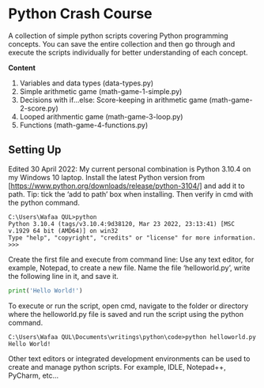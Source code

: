 # Python Crash Course
A collection of simple python scripts covering Python programming concepts. You can save the entire collection and then go through and execute the scripts individually for better understanding of each concept.

**Content**
1. Variables and data types (data-types.py)
2. Simple arithmetic game (math-game-1-simple.py)
4. Decisions with if...else: Score-keeping in arithmetic game (math-game-2-score.py)
6. Looped arithmentic game (math-game-3-loop.py)
7. Functions (math-game-4-functions.py)

## Setting Up
Edited 30 April 2022: My current personal combination is Python 3.10.4 on my Windows 10 laptop. Install the latest Python version from [https://www.python.org/downloads/release/python-3104/] and add it to path. Tip: tick the ‘add to path’ box when installing. Then verify in cmd with the python command.

```
C:\Users\Wafaa QUL>python
Python 3.10.4 (tags/v3.10.4:9d38120, Mar 23 2022, 23:13:41) [MSC v.1929 64 bit (AMD64)] on win32
Type "help", "copyright", "credits" or "license" for more information.
>>>
```
Create the first file and execute from command line: Use any text editor, for example, Notepad, to create a new file. Name the file ‘helloworld.py’, write the following line in it, and save it.
```python
print('Hello World!')
```
To execute or run the script, open cmd, navigate to the folder or directory where the helloworld.py file is saved and run the script using the python command.
```
C:\Users\Wafaa QUL\Documents\writings\python\code>python helloworld.py
Hello World!
```
Other text editors or integrated development environments can be used to create and manage python scripts. For example, IDLE, Notepad++, PyCharm, etc…
